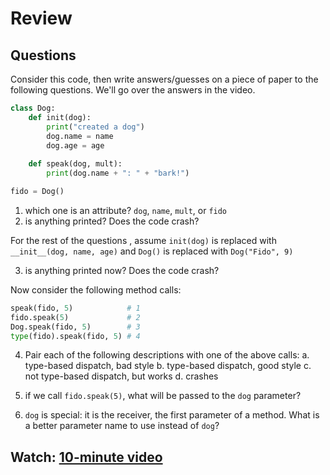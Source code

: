 # Review

## Questions

Consider this code, then write answers/guesses on a piece of paper to
the following questions.  We'll go over the answers in the video.

```python
class Dog:
    def init(dog):
        print("created a dog")
        dog.name = name
        dog.age = age
        
    def speak(dog, mult):
        print(dog.name + ": " + "bark!")

fido = Dog()
```

1. which one is an attribute?  `dog`, `name`, `mult`, or `fido`
2. is anything printed?  Does the code crash?

For the rest of the questions , assume `init(dog)` is replaced with `__init__(dog, name, age)` and `Dog()` is replaced with `Dog("Fido", 9)`

3. is anything printed now?  Does the code crash?

Now consider the following method calls:

```python
speak(fido, 5)            # 1
fido.speak(5)             # 2
Dog.speak(fido, 5)        # 3
type(fido).speak(fido, 5) # 4
```

4. Pair each of the following descriptions with one of the above calls:
a. type-based dispatch, bad style
b. type-based dispatch, good style
c. not type-based dispatch, but works
d. crashes

5. if we call `fido.speak(5)`, what will be passed to the `dog` parameter?

6. `dog` is special: it is the receiver, the first parameter of a method.  What is a better parameter name to use instead of `dog`?

## Watch: [10-minute video](https://youtu.be/trPU-2r21AU)
